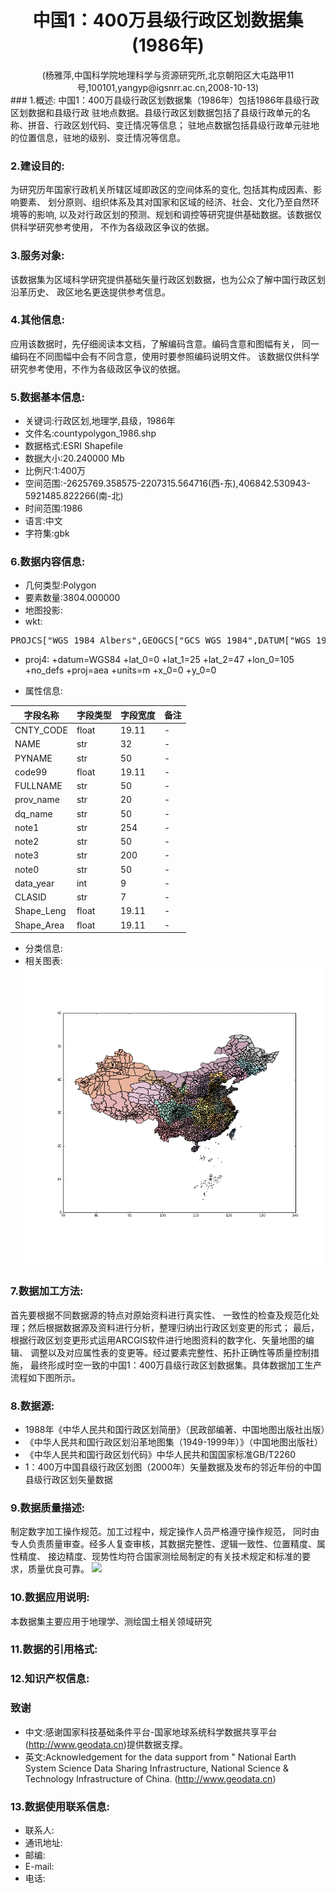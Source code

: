 <h1 align=center>中国1：400万县级行政区划数据集(1986年)</h1>
<div align=center>(杨雅萍,中国科学院地理科学与资源研究所,北京朝阳区大屯路甲11号,100101,yangyp@igsnrr.ac.cn,2008-10-13)
</div>### 1.概述:
中国1：400万县级行政区划数据集（1986年）包括1986年县级行政区划数据和县级行政
驻地点数据。县级行政区划数据包括了县级行政单元的名称、拼音、行政区划代码、变迁情况等信息；
驻地点数据包括县级行政单元驻地的位置信息，驻地的级别、变迁情况等信息。

### 2.建设目的:
为研究历年国家行政机关所辖区域即政区的空间体系的变化, 包括其构成因素、影响要素、
划分原则、组织体系及其对国家和区域的经济、社会、文化乃至自然环境等的影响, 
以及对行政区划的预测、规划和调控等研究提供基础数据。该数据仅供科学研究参考使用，
不作为各级政区争议的依据。

### 3.服务对象:
该数据集为区域科学研究提供基础矢量行政区划数据，也为公众了解中国行政区划沿革历史、
政区地名更迭提供参考信息。

### 4.其他信息:
应用该数据时，先仔细阅读本文档，了解编码含意。编码含意和图幅有关，
同一编码在不同图幅中会有不同含意，使用时要参照编码说明文件。
该数据仅供科学研究参考使用，不作为各级政区争议的依据。


### 5.数据基本信息:
* 关键词:行政区划,地理学,县级，1986年
* 文件名:countypolygon_1986.shp
* 数据格式:ESRI Shapefile
* 数据大小:20.240000 Mb
* 比例尺:1:400万
* 空间范围:-2625769.358575-2207315.564716(西-东),406842.530943-5921485.822266(南-北)
* 时间范围:1986
* 语言:中文
* 字符集:gbk

### 6.数据内容信息:
* 几何类型:Polygon
* 要素数量:3804.000000
* 地图投影:
 * wkt: 

<pre>PROJCS["WGS_1984_Albers",GEOGCS["GCS_WGS_1984",DATUM["WGS_1984",SPHEROID["WGS_84",6378137.0,298.257223563]],PRIMEM["Greenwich",0.0],UNIT["Degree",0.0174532925199433]],PROJECTION["Albers_Conic_Equal_Area"],PARAMETER["false_easting",0.0],PARAMETER["false_northing",0.0],PARAMETER["longitude_of_center",105.0],PARAMETER["standard_parallel_1",25.0],PARAMETER["standard_parallel_2",47.0],PARAMETER["latitude_of_center",0.0],UNIT["Meter",1.0]]</pre>

 * proj4: +datum=WGS84 +lat_0=0 +lat_1=25 +lat_2=47 +lon_0=105 +no_defs +proj=aea +units=m +x_0=0 +y_0=0

* 属性信息:

|字段名称|字段类型|字段宽度|备注|
|----|----|----|----|
|CNTY_CODE|float|19.11|-|
|NAME|str|32|-|
|PYNAME|str|50|-|
|code99|float|19.11|-|
|FULLNAME|str|50|-|
|prov_name|str|20|-|
|dq_name|str|50|-|
|note1|str|254|-|
|note2|str|50|-|
|note3|str|200|-|
|note0|str|50|-|
|data_year|int|9|-|
|CLASID|str|7|-|
|Shape_Leng|float|19.11|-|
|Shape_Area|float|19.11|-|

* 分类信息:
* 相关图表:![](img/china_county_geo.png)

### 7.数据加工方法:
首先要根据不同数据源的特点对原始资料进行真实性、
一致性的检查及规范化处理；然后根据数据源及资料进行分析，整理归纳出行政区划变更的形式；
最后，根据行政区划变更形式运用ARCGIS软件进行地图资料的数字化、矢量地图的编辑、
调整以及对应属性表的变更等。经过要素完整性、拓扑正确性等质量控制措施，
最终形成时空一致的中国1：400万县级行政区划数据集。具体数据加工生产流程如下图所示。

### 8.数据源:
* 1988年《中华人民共和国行政区划简册》（民政部编著、中国地图出版社出版）
* 《中华人民共和国行政区划沿革地图集（1949-1999年）》（中国地图出版社）
* 《中华人民共和国行政区划代码》中华人民共和国国家标准GB/T2260
* 1：400万中国县级行政区划图（2000年）矢量数据及发布的邻近年份的中国县级行政区划矢量数据

### 9.数据质量描述:
制定数字加工操作规范。加工过程中，规定操作人员严格遵守操作规范，
同时由专人负责质量审查。经多人复查审核，其数据完整性、逻辑一致性、位置精度、属性精度、
接边精度、现势性均符合国家测绘局制定的有关技术规定和标准的要求，质量优良可靠。
![](img/fig_1.png)
### 10.数据应用说明:
本数据集主要应用于地理学、测绘国土相关领域研究

### 11.数据的引用格式:
### 12.知识产权信息:
### 致谢
* 中文:感谢国家科技基础条件平台-国家地球系统科学数据共享平台(http://www.geodata.cn)提供数据支撑。
* 英文:Acknowledgement for the data support from " National Earth System Science Data Sharing Infrastructure, National Science & Technology Infrastructure of China. (http://www.geodata.cn)

### 13.数据使用联系信息:
* 联系人:
* 通讯地址:
* 邮编:
* E-mail:
* 电话:
